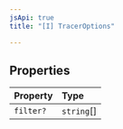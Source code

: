 ```yaml
---
jsApi: true
title: "[I] TracerOptions"

---
```

## Properties

| Property | Type |
| :------ | :------ |
| `filter?` | `string`[] |
